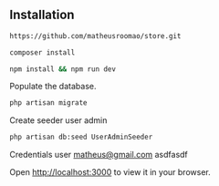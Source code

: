 
## Installation
```sh
https://github.com/matheusroomao/store.git
```
```sh
composer install
```

```sh
npm install && npm run dev
```

Populate the database.
```sh
php artisan migrate
```
Create seeder user admin

```sh
php artisan db:seed UserAdminSeeder
```
Credentials user
matheus@gmail.com
asdfasdf

Open [http://localhost:3000](http://localhost:3000) to view it in your browser.
